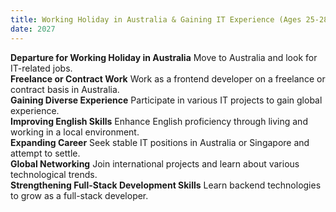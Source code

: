 ```yaml
---
title: Working Holiday in Australia & Gaining IT Experience (Ages 25-28)  
date: 2027
---
```


**Departure for Working Holiday in Australia** Move to Australia and look for IT-related jobs.  
**Freelance or Contract Work** Work as a frontend developer on a freelance or contract basis in Australia.  
**Gaining Diverse Experience** Participate in various IT projects to gain global experience.  
**Improving English Skills** Enhance English proficiency through living and working in a local environment.  
**Expanding Career** Seek stable IT positions in Australia or Singapore and attempt to settle.  
**Global Networking** Join international projects and learn about various technological trends.  
**Strengthening Full-Stack Development Skills** Learn backend technologies to grow as a full-stack developer.
